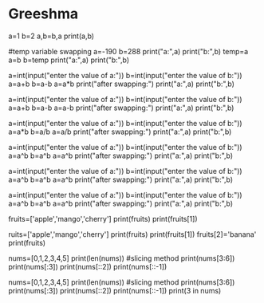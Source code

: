 # Greeshma
a=1
b=2
a,b=b,a
print(a,b)

#temp variable swapping
a=-190
b=288
print("a:",a)
print("b:",b)
temp=a
a=b
b=temp
print("a:",a)
print("b:",b)

a=int(input("enter the value of a:"))
b=int(input("enter the value of b:"))
a=a+b
b=a-b
a=a*b
print("after swapping:")
print("a:",a)
print("b:",b)

a=int(input("enter the value of a:"))
b=int(input("enter the value of b:"))
a=a+b
b=a-b
a=a-b
print("after swapping:")
print("a:",a)
print("b:",b)

a=int(input("enter the value of a:"))
b=int(input("enter the value of b:"))
a=a*b
b=a/b
a=a/b
print("after swapping:")
print("a:",a)
print("b:",b)

a=int(input("enter the value of a:"))
b=int(input("enter the value of b:"))
a=a^b
b=a^b
a=a^b
print("after swapping:")
print("a:",a)
print("b:",b)

a=int(input("enter the value of a:"))
b=int(input("enter the value of b:"))
a=a^b
b=a^b
a=a^b
print("after swapping:")
print("a:",a)
print("b:",b)

a=int(input("enter the value of a:"))
b=int(input("enter the value of b:"))
a=a^b
b=a^b
a=a^b
print("after swapping:")
print("a:",a)
print("b:",b)

fruits=['apple','mango','cherry']
print(fruits)
print(fruits[1])

ruits=['apple','mango','cherry']
print(fruits)
print(fruits[1])
fruits[2]='banana'
print(fruits)

nums=[0,1,2,3,4,5]
print(len(nums))
#slicing method
print(nums[3:6])
print(nums[:3])
print(nums[::2])
print(nums[::-1])

nums=[0,1,2,3,4,5]
print(len(nums))
#slicing method
print(nums[3:6])
print(nums[:3])
print(nums[::2])
print(nums[::-1])
print(3 in nums)


